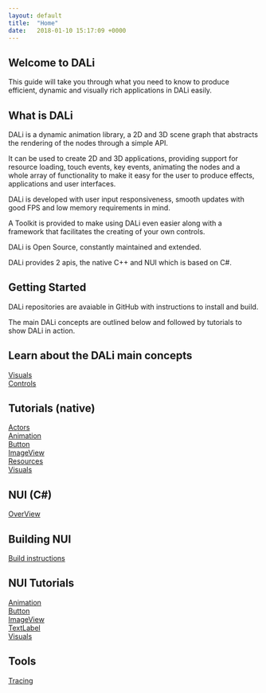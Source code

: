 ```yaml
---
layout: default
title:  "Home"
date:   2018-01-10 15:17:09 +0000
---
```


## Welcome to DALi

This guide will take you through what you need to know to produce efficient, dynamic and visually rich applications in DALi easily.<br>

## What is DALi

DALi is a dynamic animation library, a 2D and 3D scene graph that abstracts the rendering of the nodes through a simple API.<br>

It can be used to create 2D and 3D applications, providing support for resource loading, touch events, key events, animating the nodes and a whole array of functionality to make it easy for the user to produce effects, applications and user interfaces.<br>

DALi is developed with user input responsiveness, smooth updates with good FPS and low memory requirements in mind.<br>

A Toolkit is provided to make using DALi even easier along with a framework that facilitates the creating of your own controls.<br>

DALi is Open Source, constantly maintained and extended.<br>

DALi provides 2 apis, the native C++ and NUI which is based on C#.

## Getting Started

DALi repositories are avaiable in GitHub with instructions to install and build.<br>

The main DALi concepts are outlined below and followed by tutorials to show DALi in action.<br>

## Learn about the DALi main concepts

[Visuals]( ./docs/concepts/visuals-summary ) <br>
[Controls]( ./docs/concepts/control )


## Tutorials (native)

[Actors]( ./docs/native-tutorials/actor ) <br>
[Animation]( ./docs/native-tutorials/animation ) <br>
[Button]( ./docs/native-tutorials/button ) <br>
[ImageView]( ./docs/native-tutorials/imageView ) <br>
[Resources]( ./docs/native-tutorials/resources ) <br>
[Visuals]( ./docs/native-tutorials/visuals ) <br>

## NUI (C#)

[OverView]( ./docs/nui-tutorials/nui-overview ) <br>

## Building NUI

[Build instructions](./docs/nui-tutorials/build-instructions.md) <br>

## NUI Tutorials

[Animation]( ./docs/nui-tutorials/animation ) <br>
[Button]( ./docs/nui-tutorials/button ) <br>
[ImageView]( ./docs/nui-tutorials/image-view ) <br>
[TextLabel]( ./docs/nui-tutorials/text-label ) <br>
[Visuals]( ./docs/nui-tutorials/visuals ) <br>

## Tools

[Tracing]( ./docs/tools/tracing ) <br>

